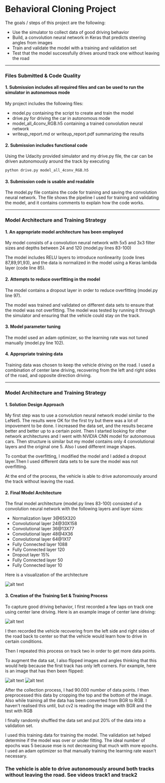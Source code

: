 # Behavioral Cloning Project

The goals / steps of this project are the following:
* Use the simulator to collect data of good driving behavior
* Build, a convolution neural network in Keras that predicts steering angles from images
* Train and validate the model with a training and validation set
* Test that the model successfully drives around track one without leaving the road
---

[//]: # (Image References)

[image1]: ./model.png "Model Visualization"
[image2]: ./center.jpg "Center Position"
[image3]: ./center2.jpg "Center Position"
[image4]: ./flip.jpg "Flipped Image"


### Files Submitted & Code Quality

#### 1. Submission includes all required files and can be used to run the simulator in autonomous mode

My project includes the following files:
* model.py containing the script to create and train the model
* drive.py for driving the car in autonomous mode
* model_all_4conv_RGB.h5 containing a trained convolution neural network 
* writeup_report.md or writeup_report.pdf summarizing the results

#### 2. Submission includes functional code
Using the Udacity provided simulator and my drive.py file, the car can be driven autonomously around the track by executing 
```sh
python drive.py model_all_4conv_RGB.h5
```

#### 3. Submission code is usable and readable

The model.py file contains the code for training and saving the convolution neural network. The file shows the pipeline I used for training and validating the model, and it contains comments to explain how the code works.

---

### Model Architecture and Training Strategy

#### 1. An appropriate model architecture has been employed

My model consists of a convolution neural network with 5x5 and 3x3 filter sizes and depths between 24 and 120 (model.py lines 83-100) 

The model includes RELU layers to introduce nonlinearity (code lines 87,89,91,93), and the data is normalized in the model using a Keras lambda layer (code line 85). 

#### 2. Attempts to reduce overfitting in the model

The model contains a dropout layer in order to reduce overfitting (model.py line 97). 

The model was trained and validated on different data sets to ensure that the model was not overfitting. The model was tested by running it through the simulator and ensuring that the vehicle could stay on the track.

#### 3. Model parameter tuning

The model used an adam optimizer, so the learning rate was not tuned manually (model.py line 102).

#### 4. Appropriate training data

Training data was chosen to keep the vehicle driving on the road. I used a combination of center lane driving, recovering from the left and right sides of the road, and opposite direction driving. 


---

### Model Architecture and Training Strategy

#### 1. Solution Design Approach

My first step was to use a convolution neural network model similar to the LeNet5. The results were OK for the first try but there was a lot of impovement to be done. I increased the data set, and the results became better and better up to a certain point. Then I started looking for other network architectures and I went with NVIDIA CNN model for autonomous cars. Then structure is similar but my model contains only 4 convolutional layers and the original one 5. Also I used different image shapes.

To combat the overfitting, I modified the model and I added a dropout layer.Then I used different data sets to be sure the model was not overfitting.

At the end of the process, the vehicle is able to drive autonomously around the track without leaving the road.

#### 2. Final Model Architecture

The final model architecture (model.py lines 83-100) consisted of a convolution neural network with the following layers and layer sizes:
- Normalization layer 3@65X320
- Convolutional layer 24@30X158
- Convolutional layer 36@13X77
- Convolutional layer 48@4X36
- Convolutional layer 64@1X17
- Fully Connected layer 1088
- Fully Connected layer 120
- Dropout layer 15%
- Fully Connected layer 50
- Fully Connected layer 10

Here is a visualization of the architecture

![alt text][image1]

#### 3. Creation of the Training Set & Training Process

To capture good driving behavior, I first recorded a few laps on track one using center lane driving. Here is an example image of center lane driving:

![alt text][image2]

I then recorded the vehicle recovering from the left side and right sides of the road back to center so that the vehicle would learn how to drive in certain conditions.

Then I repeated this process on track two in order to get more data points.

To augment the data sat, I also flipped images and angles thinking that this would help because the first track has only left corners. For example, here is an image that has then been flipped:

![alt text][image3]
![alt text][image4]


After the collection process, I had 90.000 number of data points. I then preprocessed this data by cropping the top and the bottom of the image. Also while training all the data has been converted from BGR to RGB. I haven't realised this until, but cv2 is reading the image with BGR and the test with RGB

I finally randomly shuffled the data set and put 20% of the data into a validation set. 

I used this training data for training the model. The validation set helped determine if the model was over or under fitting. The ideal number of epochs was 5 because mse is not decreasing that much with more epochs. I used an adam optimizer so that manually training the learning rate wasn't necessary.

### The vehicle is able to drive autonomously around both tracks without leaving the road. See videos track1 and track2
